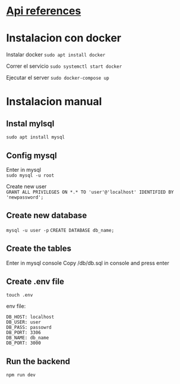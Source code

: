 # [Api references](./urls.md)

# Instalacion con docker
Instalar docker
`sudo apt install docker`

Correr el servicio
`sudo systemctl start docker`

Ejecutar el server
`sudo docker-compose up`

# Instalacion manual

## Instal mylsql ##
`sudo apt install mysql`

## Config mysql ##

Enter in mysql  
`
sudo mysql -u root  
`

Create new user  
`
GRANT ALL PRIVILEGES ON *.* TO 'user'@'localhost' IDENTIFIED BY 'newpassword';
`

## Create new database ##
`
mysql -u user -p
`
`
CREATE DATABASE db_name;
`

## Create the tables ##
Enter in mysql console
Copy /db/db.sql in console and press enter


## Create .env file ##

`
touch .env
`

env file:  
```
DB_HOST: localhost
DB_USER: user  
DB_PASS: passowrd  
DB_PORT: 3306  
DB_NAME: db_name  
DB_PORT: 3000
```

## Run the backend
`npm run dev`
